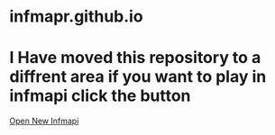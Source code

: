 # infmapr.github.io
<h1> I Have moved this repository to a diffrent area if you want to play in infmapi click the button</h1>


<!DOCTYPE html>
<html>
<head>
  
</head>
<body>
  
  <a href="https://infmapi.netlify.app" class="cool-button">Open New Infmapi</a>
      </div>
  </center>
</body>
</html>
